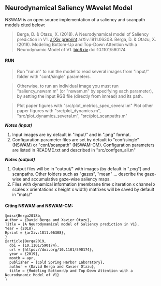 Neurodynamical Saliency WAvelet Model
---
NSWAM is an open source implementation of a saliency and scanpath models cited below:
> Berga, D. & Otazu, X. (2018). A Neurodynamical model of Saliency prediction in V1. [arXiv preprint](https://arxiv.org/abs/1811.06308) arXiv:1811.06308.
> Berga, D. & Otazu, X. (2019). Modeling Bottom-Up and Top-Down Attention with a Neurodynamic Model of V1. [bioRxiv](http://dx.doi.org/10.1101/590174) doi:10.1101/590174

#### RUN
> Run "run.m" to run the model to read several images from "input/" folder with "conf/single" parameters.

> Otherwise, to run an individual image you must run "saliency_nswam.m" (or "nswam.m" by specifying each parameter), by setting the input RGB file (directly from imread) and its path.

> Plot paper figures with "src/plot_metrics_spec_several.m"
> Plot other paper figures with "src/plot_dynamics.m", "src/plot_dynamics_several.m", "src/plot_scanpaths.m"

***Notes (input)***
1. Input images are by default in "input/" and in ".png" format.
2. Configuration parameter files are set by default to "conf/single" (NSWAM) or "conf/scanpath" (NSWAM-CM). Configuration parameters are listed in README.txt and described in "src/confgen_all.m"

***Notes (output)***
1. Output files will be in "output/" with images (by default in ".png") and scanpaths. Other folders such as "gazes", "mean" ... describe the gaze-wise and accumulative gaze-wise saliency maps.
2. Files with dynamical information (membrane time x iteration x channel x scales x orientations x height x width) matrixes will be saved by default in "mats/"



#### Citing NSWAM and NSWAM-CM:

````
@misc{Berga2018b,
Author = {David Berga and Xavier Otazu},
Title = {A Neurodynamical model of Saliency prediction in V1},
Year = {2018},
Eprint = {arXiv:1811.06308},
}
@article{Berga2019,
  doi = {10.1101/590174},
  url = {https://doi.org/10.1101/590174},
  year = {2019},
  month = apr,
  publisher = {Cold Spring Harbor Laboratory},
  author = {David Berga and Xavier Otazu},
  title = {Modeling Bottom-Up and Top-Down Attention with a Neurodynamic Model of V1}
}
````
